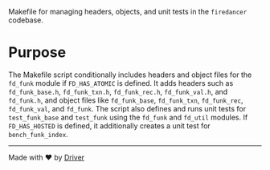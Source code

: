 <!--------------------------------------------------------------------------------->
<!-- IMPORTANT: This file is auto-generated by Driver (https://driver.ai). -------->
<!-- Manual edits may be overwritten on future commits. --------------------------->
<!--------------------------------------------------------------------------------->

Makefile for managing headers, objects, and unit tests in the `firedancer` codebase.

# Purpose
The Makefile script conditionally includes headers and object files for the `fd_funk` module if `FD_HAS_ATOMIC` is defined. It adds headers such as `fd_funk_base.h`, `fd_funk_txn.h`, `fd_funk_rec.h`, `fd_funk_val.h`, and `fd_funk.h`, and object files like `fd_funk_base`, `fd_funk_txn`, `fd_funk_rec`, `fd_funk_val`, and `fd_funk`. The script also defines and runs unit tests for `test_funk_base` and `test_funk` using the `fd_funk` and `fd_util` modules. If `FD_HAS_HOSTED` is defined, it additionally creates a unit test for `bench_funk_index`.

---
Made with ❤️ by [Driver](https://www.driver.ai/)